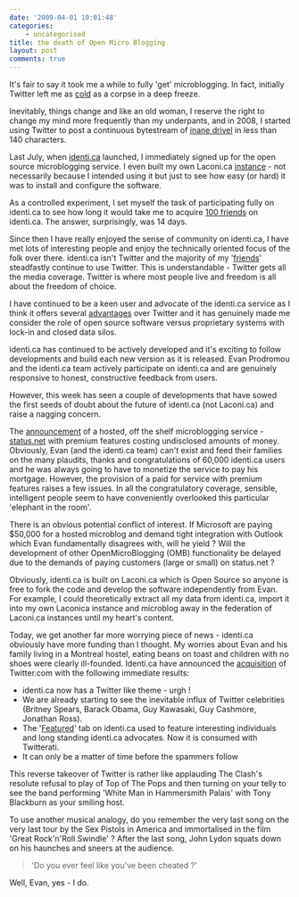 ```yaml
---
date: '2009-04-01 10:01:48'
categories:
    - uncategorised
title: the death of Open Micro Blogging
layout: post
comments: true
---
```


It's fair to say it took me a while to fully 'get' microblogging. In
fact, initially Twitter left me as
[cold](http://nbrightside.com/blog/2007/03/12/resisting-the-lure-of-twitter)
as a corpse in a deep freeze.

Inevitably, things change and like an old woman, I reserve the right to
change my mind more frequently than my underpants, and in 2008, I
started using Twitter to post a continuous bytestream of [inane
drivel](http://nbrightside.com/blog/2008/04/29/brief-history-of-inane-drivel)
in less than 140 characters.

Last July, when [identi.ca](http://identi.ca/) launched, I immediately
signed up for the open source microblogging service. I even built my own
Laconi.ca [instance](http://nbrightside.com/laconica/) - not necessarily
because I intended using it but just to see how easy (or hard) it was to
install and configure the software.

As a controlled experiment, I set myself the task of participating fully
on identi.ca to see how long it would take me to acquire [100
friends](http://nbrightside.com/blog/2008/07/16/how-to-make-100-friends-on-identi-ca-in-14-days)
on identi.ca. The answer, surprisingly, was 14 days.

Since then I have really enjoyed the sense of community on identi.ca, I
have met lots of interesting people and enjoy the technically oriented
focus of the folk over there. identi.ca isn't Twitter and the majority
of my
'[friends](http://nbrightside.com/blog/2008/08/19/knowing-me-knowing-you)'
steadfastly continue to use Twitter. This is understandable - Twitter
gets all the media coverage. Twitter is where most people live and
freedom is all about the freedom of choice.

I have continued to be a keen user and advocate of the identi.ca service
as I think it offers several
[advantages](http://andyc.tumblr.com/post/72328374/twitter-versus-identi-ca)
over Twitter and it has genuinely made me consider the role of open
source software versus proprietary systems with lock-in and closed data
silos.

identi.ca has continued to be actively developed and it's exciting to
follow developments and build each new version as it is released. Evan
Prodromou and the identi.ca team actively participate on identi.ca and
are genuinely responsive to honest, constructive feedback from users.

However, this week has seen a couple of developments that have sowed the
first seeds of doubt about the future of identi.ca (not Laconi.ca) and
raise a nagging concern.

The
[announcement](http://controlyourself.ca/2009/03/30/statusnet-coming-soon/)
of a hosted, off the shelf microblogging service -
[status.net](http://status.net/)
with premium features costing undisclosed amounts of money.
Obviously, Evan (and the identi.ca team) can't exist and feed their
families on the many plaudits, thanks and congratulations of 60,000
identi.ca users and he was always going to have to monetize the service
to pay his mortgage. However, the provision of a paid for service with
premium features raises a few issues. In all the congratulatory
coverage, sensible, intelligent people seem to have conveniently
overlooked this particular 'elephant in the room'.

There is an obvious potential conflict of interest. If Microsoft are
paying $50,000 for a hosted microblog and demand tight integration with
Outlook which Evan fundamentally disagrees with, will he yield ? Will
the development of other OpenMicroBlogging (OMB) functionality be
delayed due to the demands of paying customers (large or small) on
status.net ?

Obviously, identi.ca is built on Laconi.ca which is Open Source so
anyone is free to fork the code and develop the software independently
from Evan. For example, I could theoretically extract all my data from
identi.ca, import it into my own Laconica instance and microblog away in
the federation of Laconi.ca instances until my heart's content.

Today, we get another far more worrying piece of news - identi.ca
obviously have more funding than I thought. My worries about Evan and
his family living in a Montreal hostel, eating beans on toast and
children with no shoes were clearly ill-founded.
Identi.ca have announced the
[acquisition](http://controlyourself.ca/2009/04/01/identica-acquires-twitter/)
of Twitter.com with the following immediate results:

-   identi.ca now has a Twitter like theme - urgh !
-   We are already starting to see the inevitable influx of Twitter
    celebrities (Britney Spears, Barack Obama, Guy Kawasaki, Guy
    Cashmore, Jonathan Ross).
-   The '[Featured](http://identi.ca/featured)' tab on identi.ca used to
    feature interesting individuals and long standing identi.ca
    advocates. Now it is consumed with Twitterati.
-   It can only be a matter of time before the spammers follow

This reverse takeover of Twitter is rather like applauding The Clash's
resolute refusal to play of Top of The Pops and then turning on your
telly to see the band performing 'White Man in Hammersmith Palais' with
Tony Blackburn as your smiling host.

To use another musical analogy, do you remember the very last song on
the very last tour by the Sex Pistols in America and immortalised in the
film 'Great Rock'n'Roll Swindle' ? After the last song, John Lydon
squats down on his haunches and sneers at the audience.

> 'Do you ever feel like you've been cheated ?'

Well, Evan, yes - I do.
